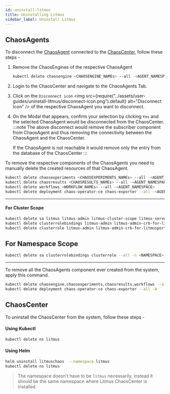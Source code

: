 ```yaml
---
id: uninstall-litmus
title: Uninstalling Litmus
sidebar_label: Uninstall Litmus
---
```


## ChaosAgents

To disconnect the [ChaosAgent](../getting-started/resources#chaosagents) connected to the [ChaosCenter](../getting-started/resources#chaoscenter), follow these steps -

1. Remove the ChaosEngines of the respective ChaosAgent

   ```bash
   kubectl delete chaosengine <CHAOSENGINE_NAMEs> --all -<AGENT_NAMESPACE>
   ```

2. Login to the ChaosCenter and navigate to the ChaosAgents Tab.
3. Click on the `Disconnect icon` <img src={require("../assets/user-guides/uninstall-litmus/disconnect-icon.png").default} alt="Disconnect Icon" /> of the respective ChaosAgent you want to disconnect.
4. On the Modal that appears, confirm your selection by clicking `Yes` and the selected ChaosAgent would be disconnected from the ChaosCenter.
   :::note
   The above disconnect would remove the subscriber component from ChaosAgent and thus removing the connectivity between the ChaosAgent and the ChaosCenter.

   If the ChaosAgent is not reachable it would remove only the entry from the database of the ChaosCenter
   :::

To remove the respective components of the ChaosAgents you need to manually delete the created resources of that ChaosAgent.

```bash
kubectl delete chaosexperiments <CHAOSEXPERIMENTS_NAMEs> --all -<AGENT_NAMESPACE>
kubectl delete chaosresults <CHAOSRESULTS_NAMEs> --all -<AGENT_NAMESPACE>
kubectl delete workflows <WORKFLOW_NAMEs> --all -<AGENT_NAMESPACE>
kubectl delete deployment chaos-operator-ce chaos-exporter --all -<AGENT_NAMESPACE>
```

---

#### For Cluster Scope

```bash
kubectl delete sa litmus litmus-admin litmus-cluster-scope litmus-server-account -n -<AGENT_NAMESPACE>
kubectl delete clusterrolebindings litmus-admin litmus-admin-crb-for-litmusportal-server litmus-cluster-scope litmus-cluster-scope-crb-for-litmusportal-server litmus-server-crb subscriber-crb-for-litmusportal-server -n -<AGENT_NAMESPACE>
kubectl delete clusterrole litmus-admin litmus-admin-crb-for-litmusportal-server litmus-cluster-scope litmus-cluster-scope-crb-for-litmusportal-server litmus-server-crb subscriber-crb-for-litmusportal-server -n -<AGENT_NAMESPACE>
```

## For Namespace Scope

```bash
kubectl delete sa clusterrolebindings clusterrole --all -n <NAMESPACE>
```

---

To remove all the ChaosAgents component ever created from the system, apply this command.

```bash
kubectl delete chaosengine,chaosexperiments,chaosresults,workflows --all -A
kubectl delete deployment chaos-operator-ce chaos-exporter --all -A
```

## ChaosCenter

To uninstall the ChaosCenter from the system, follow these steps -

#### Using Kubectl

```bash
kubectl delete ns litmus
```

#### Using Helm

```bash
helm uninstall litmuschaos  --namespace litmus
kubectl delete ns litmus
```

> The namespace doesn't have to be `litmus` necessarily, instead it should be the same namespace where Litmus ChaosCenter is installed.
